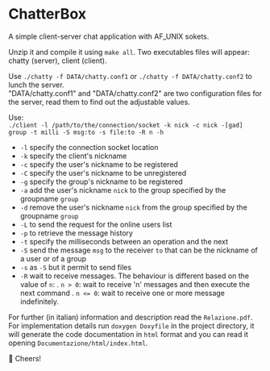 # ChatterBox
A simple client-server chat application with AF_UNIX sokets.

Unzip it and compile it using ```make all```.
Two executables files will appear: chatty (server), client (client).

Use ```./chatty -f DATA/chatty.conf1``` or ```./chatty -f DATA/chatty.conf2``` to lunch the server.   
"DATA/chatty.conf1" and "DATA/chatty.conf2" are two configuration files for the server, 
read them to find out the adjustable values.

Use:   
```./client -l /path/to/the/connection/socket -k nick -c nick -[gad] group -t milli -S msg:to -s file:to -R n -h```   
 - ```-l``` specify the connection socket location
 - ```-k``` specify the client's nickname
 - ```-c``` specify the user's nickname to be registered
 - ```-C``` specify the user's nickname to be unregistered
 - ```-g``` specify the group's nickname to be registered
 - ```-a``` add the user's nickname ```nick``` to the group specified by the groupname ```group```
 - ```-d``` remove the user's nickname ```nick``` from the group specified by the groupname ```group```
 - ```-L``` to send the request for the online users list
 - ```-p``` to retrieve the message history
 - ```-t``` specify the milliseconds between an operation and the next
 - ```-S``` send the message ```msg``` to the receiver ```to``` that can be the nickname of a user or of a group
 - ```-s``` as ```-S``` but it permit to send files
 - ```-R``` wait to receive messages. The behaviour is different based on the value of ```n```:
    . ```n > 0```: wait to receive 'n' messages and then execute the next command
    . ```n <= 0```: wait to receive one or more message indefinitely.
    

For further (in italian) information and description read the ```Relazione.pdf```.  
For implementation details run ```doxygen Doxyfile``` in the project directory, it will generate the code 
documentation in ```html``` format and you can read it opening ```Documentazione/html/index.html```.


:beers: Cheers!
